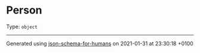 # Person

Type: `object`

----------------------------------------------------------------------------------------------------------------------------
Generated using [json-schema-for-humans](https://github.com/coveooss/json-schema-for-humans) on 2021-01-31 at 23:30:18 +0100